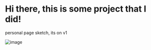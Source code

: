 # Hi there, this is some project that I did!
personal page sketch, its on v1

![image](https://user-images.githubusercontent.com/67469148/118999380-9acc2080-b960-11eb-94a9-746422de50ca.png)
